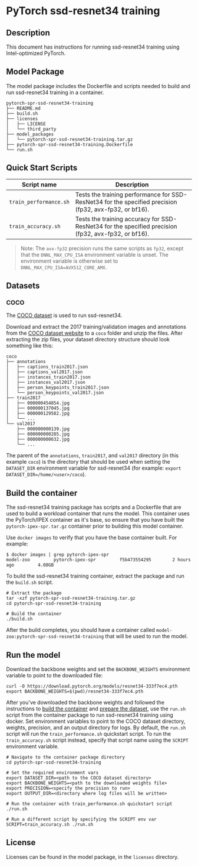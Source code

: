 <!--- 0. Title -->
# PyTorch ssd-resnet34 training

<!-- 10. Description -->
## Description

This document has instructions for running ssd-resnet34 training using
Intel-optimized PyTorch.

## Model Package

The model package includes the Dockerfile and scripts needed to build and
run ssd-resnet34 training in a container.
```
pytorch-spr-ssd-resnet34-training
├── README.md
├── build.sh
├── licenses
│   ├── LICENSE
│   └── third_party
├── model_packages
│   └── pytorch-spr-ssd-resnet34-training.tar.gz
├── pytorch-spr-ssd-resnet34-training.Dockerfile
└── run.sh
```

<!--- 40. Quick Start Scripts -->
## Quick Start Scripts

| Script name | Description |
|-------------|-------------|
| `train_performance.sh` | Tests the training performance for SSD-ResNet34 for the specified precision (fp32, avx-fp32, or bf16). |
| `train_accuracy.sh` | Tests the training accuracy for SSD-ResNet34 for the specified precision (fp32, avx-fp32, or bf16). |

> Note: The `avx-fp32` precision runs the same scripts as `fp32`, except that the
> `DNNL_MAX_CPU_ISA` environment variable is unset. The environment variable is
> otherwise set to `DNNL_MAX_CPU_ISA=AVX512_CORE_AMX`.


## Datasets

### COCO

The [COCO dataset](https://cocodataset.org) is used to run ssd-resnet34.

Download and extract the 2017 training/validation images and annotations from the
[COCO dataset website](https://cocodataset.org/#download) to a `coco` folder
and unzip the files. After extracting the zip files, your dataset directory
structure should look something like this:
```
coco
├── annotations
│   ├── captions_train2017.json
│   ├── captions_val2017.json
│   ├── instances_train2017.json
│   ├── instances_val2017.json
│   ├── person_keypoints_train2017.json
│   └── person_keypoints_val2017.json
├── train2017
│   ├── 000000454854.jpg
│   ├── 000000137045.jpg
│   ├── 000000129582.jpg
│   └── ...
└── val2017
    ├── 000000000139.jpg
    ├── 000000000285.jpg
    ├── 000000000632.jpg
    └── ...
```
The parent of the `annotations`, `train2017`, and `val2017` directory (in this example `coco`)
is the directory that should be used when setting the `DATASET_DIR` environment
variable for ssd-resnet34 (for example: `export DATASET_DIR=/home/<user>/coco`).

## Build the container

The ssd-resnet34 training package has scripts and a Dockerfile that are
used to build a workload container that runs the model. This container
uses the PyTorch/IPEX container as it's base, so ensure that you have built
the `pytorch-ipex-spr.tar.gz` container prior to building this model container.

Use `docker images` to verify that you have the base container built. For example:
```
$ docker images | grep pytorch-ipex-spr
model-zoo         pytorch-ipex-spr         f5b473554295        2 hours ago         4.08GB
```

To build the ssd-resnet34 training container, extract the package and
run the `build.sh` script.
```
# Extract the package
tar -xzf pytorch-spr-ssd-resnet34-training.tar.gz
cd pytorch-spr-ssd-resnet34-training

# Build the container
./build.sh
```

After the build completes, you should have a container called
`model-zoo:pytorch-spr-ssd-resnet34-training` that will be used to run the model.

## Run the model

Download the backbone weights and set the `BACKBONE_WEIGHTS` environment variable
to point to the downloaded file:
```
curl -O https://download.pytorch.org/models/resnet34-333f7ec4.pth
export BACKBONE_WEIGHTS=$(pwd)/resnet34-333f7ec4.pth
```

After you've downloaded the backbone weights and followed the instructions to
[build the container](#build-the-container) and [prepare the dataset](#datasets),
use the `run.sh` script from the container package to run ssd-resnet34 training
using docker. Set environment variables to point to the COCO dataset directory,
weights, precision, and an output directory for logs. By default, the `run.sh`
script will run the `train_performance.sh` quickstart script. To run the `train_accuracy.sh`
script instead, specify that script name using the `SCRIPT` environment variable.
```
# Navigate to the container package directory
cd pytorch-spr-ssd-resnet34-training

# Set the required environment vars
export DATASET_DIR=<path to the COCO dataset directory>
export BACKBONE_WEIGHTS=<path to the downloaded weights file>
export PRECISION=<specify the precision to run>
export OUTPUT_DIR=<directory where log files will be written>

# Run the container with train_performance.sh quickstart script
./run.sh

# Run a different script by specifying the SCRIPT env var
SCRIPT=train_accuracy.sh ./run.sh
```

<!--- 80. License -->
## License

Licenses can be found in the model package, in the `licenses` directory.

